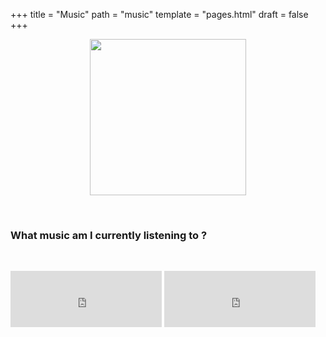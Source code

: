 +++
title = "Music"
path = "music"
template = "pages.html"
draft = false
+++

<div align="center">

 <p align="center">
   
  <img src="https://sachinsenal0x64.github.io/picx-images-hosting/pepe-listening-to-music.283fpx8jor0g.gif" alt=" " align="center" width="250" height="250"> 
  
</p>
</div>

<br>

### What music am I currently listening to ?

<br>

<div align="left">
 <p style="text-align:left;">
    <iframe src="https://embed.tidal.com/tracks/294404537?disableAnalytics=true" allowfullscreen="allowfullscreen" frameborder="0" style="width:48%;height:90px"></iframe> 
   <span style="float:center;">
    <iframe src="https://embed.tidal.com/tracks/294404536?disableAnalytics=true" allowfullscreen="allowfullscreen" frameborder="0" style="width:48%;height:90px"></iframe>
   </span>
 </p>

</div>

